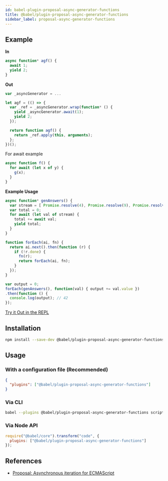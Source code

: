```yaml
---
id: babel-plugin-proposal-async-generator-functions
title: @babel/plugin-proposal-async-generator-functions
sidebar_label: proposal-async-generator-functions
---
```


## Example

**In**

```javascript
async function* agf() {
  await 1;
  yield 2;
}
```

**Out**

```javascript
var _asyncGenerator = ...

let agf = (() => {
  var _ref = _asyncGenerator.wrap(function* () {
    yield _asyncGenerator.await(1);
    yield 2;
  });

  return function agf() {
    return _ref.apply(this, arguments);
  };
})();
```

For await example

```js
async function f() {
  for await (let x of y) {
    g(x);
  }
}
```

**Example Usage**

```js
async function* genAnswers() {
  var stream = [ Promise.resolve(4), Promise.resolve(9), Promise.resolve(12) ];
  var total = 0;
  for await (let val of stream) {
    total += await val;
    yield total;
  }
}

function forEach(ai, fn) {
  return ai.next().then(function (r) {
    if (!r.done) {
      fn(r);
      return forEach(ai, fn);
    }
  });
}

var output = 0;
forEach(genAnswers(), function(val) { output += val.value })
.then(function () {
  console.log(output); // 42
});
```

[Try it Out in the REPL](https://babeljs.io/repl/#?babili=false&evaluate=true&lineWrap=false&presets=stage-3&code=async%20function*%20genAnswers()%20%7B%0A%20%20var%20stream%20%3D%20%5B%20Promise.resolve(4)%2C%20Promise.resolve(9)%2C%20Promise.resolve(12)%20%5D%3B%0A%20%20var%20total%20%3D%200%3B%0A%20%20for%20await%20(let%20val%20of%20stream)%20%7B%0A%20%20%20%20total%20%2B%3D%20await%20val%3B%0A%20%20%20%20yield%20total%3B%0A%20%20%7D%0A%7D%0A%0Afunction%20forEach(ai%2C%20fn)%20%7B%0A%20%20return%20ai.next().then(function%20(r)%20%7B%0A%20%20%20%20if%20(!r.done)%20%7B%0A%20%20%20%20%20%20fn(r)%3B%0A%20%20%20%20%20%20return%20forEach(ai%2C%20fn)%3B%0A%20%20%20%20%7D%0A%20%20%7D)%3B%0A%7D%0A%0Avar%20output%20%3D%200%3B%0AforEach(genAnswers()%2C%20function(val)%20%7B%20output%20%2B%3D%20val.value%20%7D)%0A.then(function%20()%20%7B%0A%20%20console.log(output)%3B%20%2F%2F%2042%0A%7D)%3B&experimental=true&loose=false&spec=false&playground=true&stage=0)

## Installation

```sh
npm install --save-dev @babel/plugin-proposal-async-generator-functions
```

## Usage

### With a configuration file (Recommended)

```json
{
  "plugins": ["@babel/plugin-proposal-async-generator-functions"]
}
```

### Via CLI

```sh
babel --plugins @babel/plugin-proposal-async-generator-functions script.js
```

### Via Node API

```javascript
require("@babel/core").transform("code", {
  plugins: ["@babel/plugin-proposal-async-generator-functions"]
});
```

## References

* [Proposal: Asynchronous iteration for ECMAScript](https://github.com/tc39/proposal-async-iteration)

